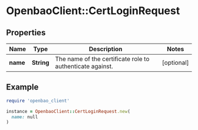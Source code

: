 # OpenbaoClient::CertLoginRequest

## Properties

| Name | Type | Description | Notes |
| ---- | ---- | ----------- | ----- |
| **name** | **String** | The name of the certificate role to authenticate against. | [optional] |

## Example

```ruby
require 'openbao_client'

instance = OpenbaoClient::CertLoginRequest.new(
  name: null
)
```


